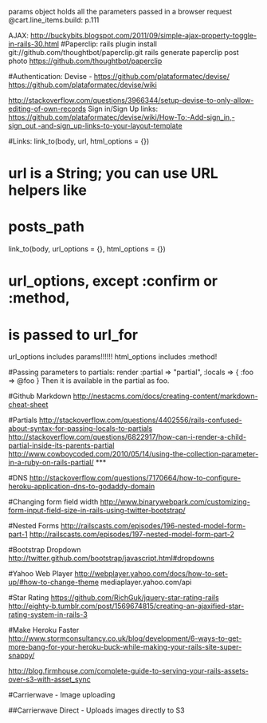 params object holds all the parameters passed in a browser request
@cart.line_items.build: p.111

AJAX: http://buckybits.blogspot.com/2011/09/simple-ajax-property-toggle-in-rails-30.html
#Paperclip:
rails plugin install git://github.com/thoughtbot/paperclip.git
rails generate paperclip post photo
https://github.com/thoughtbot/paperclip

#Authentication:
Devise - https://github.com/plataformatec/devise/
https://github.com/plataformatec/devise/wiki

http://stackoverflow.com/questions/3966344/setup-devise-to-only-allow-editing-of-own-records
Sign in/Sign Up links: https://github.com/plataformatec/devise/wiki/How-To:-Add-sign_in,-sign_out,-and-sign_up-links-to-your-layout-template


#Links:
link_to(body, url, html_options = {})
  # url is a String; you can use URL helpers like
  # posts_path

link_to(body, url_options = {}, html_options = {})
  # url_options, except :confirm or :method,
  # is passed to url_for

url_options includes params!!!!!! html_options includes :method!

#Passing parameters to partials:
render :partial => "partial", :locals => { :foo => @foo }
Then it is available in the partial as foo.

#Github Markdown
http://nestacms.com/docs/creating-content/markdown-cheat-sheet

#Partials
http://stackoverflow.com/questions/4402556/rails-confused-about-syntax-for-passing-locals-to-partials
http://stackoverflow.com/questions/6822917/how-can-i-render-a-child-partial-inside-its-parents-partial
http://www.cowboycoded.com/2010/05/14/using-the-collection-parameter-in-a-ruby-on-rails-partial/  ***

#DNS
http://stackoverflow.com/questions/7170664/how-to-configure-heroku-application-dns-to-godaddy-domain

#Changing form field width
http://www.binarywebpark.com/customizing-form-input-field-size-in-rails-using-twitter-bootstrap/

#Nested Forms
http://railscasts.com/episodes/196-nested-model-form-part-1
http://railscasts.com/episodes/197-nested-model-form-part-2

#Bootstrap Dropdown
http://twitter.github.com/bootstrap/javascript.html#dropdowns

#Yahoo Web Player
http://webplayer.yahoo.com/docs/how-to-set-up/#how-to-change-theme
mediaplayer.yahoo.com/api

#Star Rating
https://github.com/RichGuk/jquery-star-rating-rails
http://eighty-b.tumblr.com/post/1569674815/creating-an-ajaxified-star-rating-system-in-rails-3

#Make Heroku Faster
http://www.stormconsultancy.co.uk/blog/development/6-ways-to-get-more-bang-for-your-heroku-buck-while-making-your-rails-site-super-snappy/

http://blog.firmhouse.com/complete-guide-to-serving-your-rails-assets-over-s3-with-asset_sync

#Carrierwave - Image uploading

##Carrierwave Direct - Uploads images directly to S3